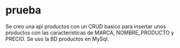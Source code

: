 # prueba
Se creo una api productos con un CRUD basico para insertar unos productos con las caracteristicas de MARCA, NOMBRE_PRODUCTO y PRECIO. Se uso la BD productos en MySql.
